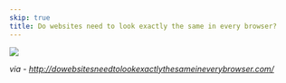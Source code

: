 ```yaml
---
skip: true
title: Do websites need to look exactly the same in every browser?
---
```


<p>
  <a href="http://dowebsitesneedtolookexactlythesameineverybrowser.com/">
    <img src="http://24.media.tumblr.com/tumblr_lp7oq81AMa1qedkdbo1_500.png"/>
  </a>
</p>

<p><em>via - <a href="http://dowebsitesneedtolookexactlythesameineverybrowser.com/" target="_blank"><a href="http://dowebsitesneedtolookexactlythesameineverybrowser.com/" target="_blank">http://dowebsitesneedtolookexactlythesameineverybrowser.com/</a></a></em></p>
